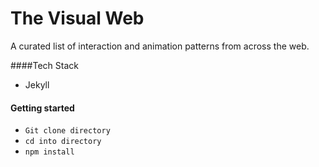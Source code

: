 The Visual Web
==============

A curated list of interaction and animation patterns from across the web. 

####Tech Stack
- Jekyll
 

#### Getting started
- `Git clone directory`
- `cd into directory`
- `npm install`


